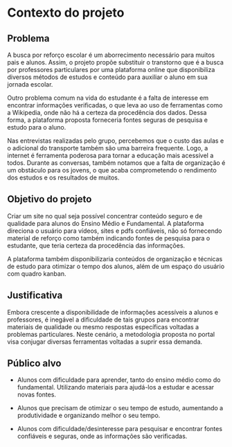 # Contexto do projeto 

## Problema

A busca por reforço escolar é um aborrecimento necessário para muitos pais e alunos. Assim, o projeto propõe substituir o transtorno que é a busca por professores particulares por uma plataforma online que disponibiliza diversos métodos de estudos e conteúdo para auxiliar o aluno em sua jornada escolar. 

Outro problema comum na vida do estudante é a falta de interesse em encontrar informações verificadas, o que leva ao uso de ferramentas como a Wikipedia, onde não há a certeza da procedência dos dados. Dessa forma, a plataforma proposta forneceria fontes seguras de pesquisa e estudo para o aluno. 

Nas entrevistas realizadas pelo grupo, percebemos que o custo das aulas e o adicional do transporte também são uma barreira frequente. Logo, a internet é ferramenta poderosa para tornar a educação mais acessível a todos. Durante as conversas, também notamos que a falta de organização é um obstáculo para os jovens, o que acaba comprometendo o rendimento dos estudos e os resultados de muitos. 


## Objetivo do projeto 

Criar um site no qual seja possível concentrar conteúdo seguro e de qualidade para alunos do Ensino Médio e Fundamental. A plataforma direciona o usuário para vídeos, sites e pdfs confiáveis, não só fornecendo material de reforço como também indicando fontes de pesquisa para o estudante, que teria certeza da procedência das informações. 

A plataforma também disponibilizaria conteúdos de organização e técnicas de estudo para otimizar o tempo dos alunos, além de um espaço do usuário com quadro kanban. 


## Justificativa

Embora crescente a disponibilidade de informações acessíveis a alunos e professores, é inegável a dificuldade de tais grupos para encontrar materiais de qualidade ou mesmo respostas específicas voltadas a problemas particulares. Neste cenário, a metodologia proposta no portal visa conjugar diversas ferramentas voltadas a suprir essa demanda.


## Público alvo

- Alunos com dificuldade para aprender, tanto do ensino médio como do fundamental. Utilizando materiais para ajudá-los a estudar e acessar novas fontes. 

- Alunos que precisam de otimizar o seu tempo de estudo, aumentando a produtividade e organizando melhor o seu tempo. 

- Alunos com dificuldade/desinteresse para pesquisar e encontrar fontes confiáveis e seguras, onde as informações são verificadas. 
